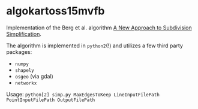 # algokartoss15mvfb
Implementation of the Berg et al. algorithm [A New Approach to Subdivision Simplification](http://dspace.library.uu.nl/handle/1874/17364). 

The algorithm is implemented in `python2`(!) and utilizes a few third party packages:

* `numpy`
* `shapely`
* `osgeo` (via gdal)
* `networkx`

Usage:
`python[2] simp.py MaxEdgesToKeep LineInputFilePath PointInputFilePath OutputFilePath` 